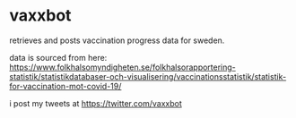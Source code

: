 # vaxxbot
retrieves and posts vaccination progress data for sweden. 

data is sourced from here: https://www.folkhalsomyndigheten.se/folkhalsorapportering-statistik/statistikdatabaser-och-visualisering/vaccinationsstatistik/statistik-for-vaccination-mot-covid-19/

i post my tweets at https://twitter.com/vaxxbot
